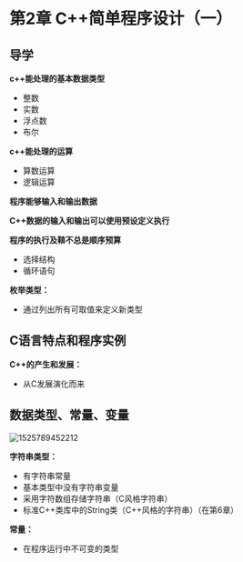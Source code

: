 # 第2章 C++简单程序设计（一）

## 导学

**c++能处理的基本数据类型**

- 整数
- 实数
- 浮点数
- 布尔

**c++能处理的运算**

- 算数运算
- 逻辑运算

**程序能够输入和输出数据**

**C++数据的输入和输出可以使用预设定义执行**

**程序的执行及鞥不总是顺序预算**

- 选择结构
- 循环语句

**枚举类型：**

- 通过列出所有可取值来定义新类型

## C语言特点和程序实例

**C++的产生和发展：**

- 从C发展演化而来

## 数据类型、常量、变量

![1525789452212](C:\Users\ADMINI~1\AppData\Local\Temp\1525789452212.png)

**字符串类型：**

- 有字符串常量
- 基本类型中没有字符串变量
- 采用字符数组存储字符串（C风格字符串）
- 标准C++类库中的String类（C++风格的字符串）（在第6章）

**常量：**

- 在程序运行中不可变的类型









